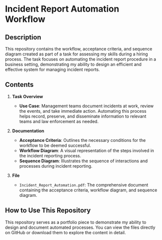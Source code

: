 # Incident Report Automation Workflow

## Description
This repository contains the workflow, acceptance criteria, and sequence diagram created as part of a task for assessing my skills during a hiring process. The task focuses on automating the incident report procedure in a business setting, demonstrating my ability to design an efficient and effective system for managing incident reports.

## Contents
1. **Task Overview**
   - **Use Case**: Management teams document incidents at work, review the events, and take immediate action. Automating this process helps record, preserve, and disseminate information to relevant teams and law enforcement as needed.

2. **Documentation**
   - **Acceptance Criteria**: Outlines the necessary conditions for the workflow to be deemed successful.
   - **Workflow Diagram**: A visual representation of the steps involved in the incident reporting process.
   - **Sequence Diagram**: Illustrates the sequence of interactions and processes during incident reporting.

3. **File**
   - `Incident_Report_Automation.pdf`: The comprehensive document containing the acceptance criteria, workflow diagram, and sequence diagram.

## How to Use This Repository
This repository serves as a portfolio piece to demonstrate my ability to design and document automated processes. You can view the files directly on GitHub or download them to explore the content in detail.


